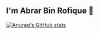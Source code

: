 ## I'm  Abrar Bin Rofique 👋
[![Anurag's GitHub stats](https://github-readme-stats.vercel.app/api?username=abrarbinrofique)](https://github.com/abrarbinrofique/github-readme-stats)

